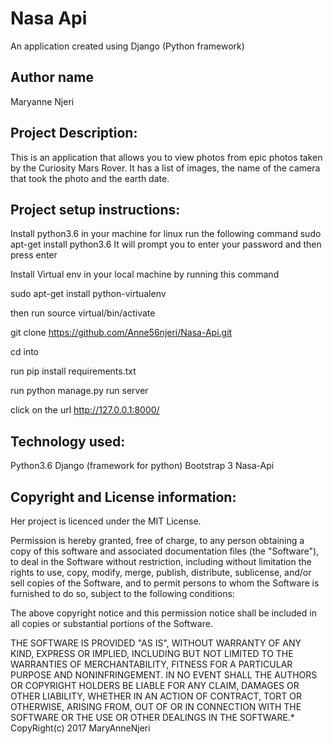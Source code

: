 # Nasa Api
 An application created using Django
 (Python framework)

## Author name
Maryanne Njeri



## Project Description:
This is an application that allows you to view photos from epic photos taken by the Curiosity
Mars Rover.
It has a list of images, the name of the camera that took the photo and the earth date.



## Project setup instructions:
Install python3.6 in your machine for linux run the following command
sudo apt-get install python3.6
It will prompt you to enter your password and then press enter


Install Virtual env in your local machine by  running this command

sudo apt-get install python-virtualenv

then run  source virtual/bin/activate



git clone https://github.com/Anne56njeri/Nasa-Api.git

cd into

run pip install requirements.txt

run python manage.py run server

click on the url  http://127.0.0.1:8000/




## Technology used:
Python3.6
Django (framework for python)
Bootstrap 3
Nasa-Api




## Copyright and License information:
Her  project is licenced under the MIT License.

Permission is hereby granted, free of charge, to any person obtaining a copy of this software and associated documentation files (the "Software"), to deal in the Software without restriction, including without limitation the rights to use, copy, modify, merge, publish, distribute, sublicense, and/or sell copies of the Software, and to permit persons to whom the Software is furnished to do so, subject to the following conditions:

The above copyright notice and this permission notice shall be included in all copies or substantial portions of the Software.

THE SOFTWARE IS PROVIDED "AS IS", WITHOUT WARRANTY OF ANY KIND, EXPRESS OR IMPLIED, INCLUDING BUT NOT LIMITED TO THE WARRANTIES OF MERCHANTABILITY, FITNESS FOR A PARTICULAR PURPOSE AND NONINFRINGEMENT. IN NO EVENT SHALL THE AUTHORS OR COPYRIGHT HOLDERS BE LIABLE FOR ANY CLAIM, DAMAGES OR OTHER LIABILITY, WHETHER IN AN ACTION OF CONTRACT, TORT OR OTHERWISE, ARISING FROM, OUT OF OR IN CONNECTION WITH THE SOFTWARE OR THE USE OR OTHER DEALINGS IN THE SOFTWARE.* CopyRight(c) 2017 MaryAnneNjeri
